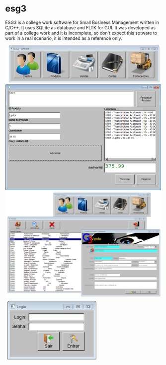 # esg3
ESG3 is a college work software for Small Business Management written in C/C++. It uses SQLite as database and FLTK for GUI. It was developed as part of a college work and it is incomplete, so don't expect this sotware to work in a real scenario, it is intended as a reference only.

![alt tag](https://github.com/AramisHM/esg3/blob/master/snapshots/snapshot_1.PNG)
![alt tag](https://github.com/AramisHM/esg3/blob/master/snapshots/snapshot_2.PNG)
![alt tag](https://github.com/AramisHM/esg3/blob/master/snapshots/snapshot_3.PNG)
